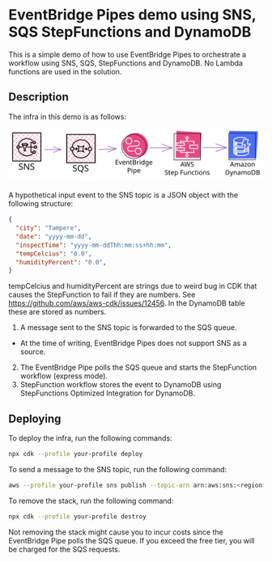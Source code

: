 # EventBridge Pipes demo using SNS, SQS StepFunctions and DynamoDB

This is a simple demo of how to use EventBridge Pipes to orchestrate a workflow using SNS, SQS, StepFunctions and DynamoDB.
No Lambda functions are used in the solution.

## Description

The infra in this demo is as follows:

![infra](./docs/architecture.svg)

A hypothetical input event to the SNS topic is a JSON object with the following structure:

```json
{
  "city": "Tampere",
  "date": "yyyy-mm-dd",
  "inspectTime": "yyyy-mm-ddThh:mm:ss+hh:mm",
  "tempCelcius": "0.0",
  "humidityPercent": "0.0",
}
```

tempCelcius and humidityPercent are strings due to weird bug in CDK that causes the StepFunction to fail if they are numbers.
See https://github.com/aws/aws-cdk/issues/12456.
In the DynamoDB table these are stored as numbers.

1. A message sent to the SNS topic is forwarded to the SQS queue.
  * At the time of writing, EventBridge Pipes does not support SNS as a source.
2. The EventBridge Pipe polls the SQS queue and starts the StepFunction workflow (express mode).
3. StepFunction workflow stores the event to DynamoDB using StepFunctions Optimized Integration for DynamoDB.

## Deploying

To deploy the infra, run the following commands:

```bash
npx cdk --profile your-profile deploy
```

To send a message to the SNS topic, run the following command:

```bash
aws --profile your-profile sns publish --topic-arn arn:aws:sns:<region>:<account_id>:pipes-test-sns --message '{"city": "Tampere", "date": "2023-10-15", "inspectTime": "2023-10-15T17:00:58+03:00", "tempCelcius": "5.1", "humidityPercent": "58"}'
```

To remove the stack, run the following command:

```bash
npx cdk --profile your-profile destroy
```

Not removing the stack might cause you to incur costs since the EventBridge Pipe polls the SQS queue.
If you exceed the free tier, you will be charged for the SQS requests.
